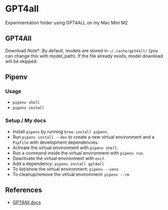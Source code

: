 # GPT4all

Experimentation folder using GPT4ALL on my Mac Mini M2

## GPT4All

Download Note*: By default, models are stored in `~/.cache/gpt4all/` (you can change this with model_path). If the file already exists, model download will be skipped.

## Pipenv

### Usage

- `pipenv shell`
- `pipenv install`

### Setup / My docs

- Install `pipenv` by running `brew install pipenv`.
- Run `pipenv install --dev` to create a new virtual environment and a `Pipfile` with development dependencies.
- Activate the virtual environment with `pipenv shell`.
- Run a command inside the virtual environment with `pipenv run`.
- Deactivate the virtual environment with `exit`.
- Add a dependency: `pipenv install gpt4all`
- To list/show the virtual environment: `pipenv --venv`
- To cleanup/remove the virtual environment: `pipenv --rm`

## References

- [GPT4All docs](https://docs.gpt4all.io)
